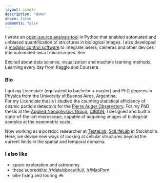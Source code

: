```yaml
---
layout: single
description: "Home"
share: false
comments: false
---
```


I wrote an [open-source analysis tool](projects/gollum) in Python that enabled automated and unbiased quantification of structures in biological images. I also developed a [modular control software](projects/tormenta) to integrate lasers, cameras and other devices into automated smart microscopes. See

Excited about data science, visualization and machine learning methods. Learning every day from Kaggle and Coursera.

### Bio

I got my Licenciate (equivalent to bachelor + master) and PhD degrees in Physics from the University of Buenos Aires, Argentina.  
For my Licenciate thesis I studied the counting statistical efficiency of cosmic particle detectors for the [Pierre Auger Observatory](https://www.auger.org/).
For my PhD thesis at the [Applied Nanophysics Group](http://www.nano.df.uba.ar/), [CIBION](http://www.cibion-conicet.gob.ar/?lan=en), I designed and built a state-of-the-art microscope, capable of acquiring images of biological samples at the nanometric scale.

Now working as a postdoc researcher at [TestaLab](http://testalab.org/), [SciLifeLab](http://www.scilifelab.se/) in Stockholm. Here, we devise new ways of looking at cellular structures beyond the current limits in the spatial and temporal domains.

### I also like
* space exploration and astronomy
* these subreddits: [/r/dataisbeautiful/](https://www.reddit.com/r/dataisbeautiful/), [/r/MapPorn](https://www.reddit.com/r/MapPorn/)
* bike fixing and touring :bike:
